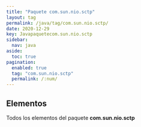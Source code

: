 ```yaml
---
title: "Paquete com.sun.nio.sctp"
layout: tag
permalink: /java/tag/com.sun.nio.sctp/
date: 2020-12-29
key: Javapaquetecom.sun.nio.sctp
sidebar: 
  nav: java
aside: 
  toc: true
pagination: 
  enabled: true
  tag: "com.sun.nio.sctp"
  permalink: /:num/
---
```


<h2>Elementos</h2>
Todos los elementos del paquete <strong>com.sun.nio.sctp</strong>
